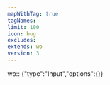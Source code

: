 ```yaml
---
mapWithTag: true
tagNames: 
limit: 100
icon: bug
excludes: 
extends: wo
version: 3
---
```


wo:: {"type":"Input","options":{}}